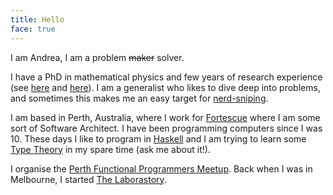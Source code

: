 ```yaml
---
title: Hello
face: true
---
```


I am Andrea, I am a problem ~~maker~~ solver.

I have a PhD in mathematical physics and few years of research experience (see
[here](/research/) and [here](/publications/)).  I am a generalist who likes to
dive deep into problems, and sometimes this makes me an easy target for
[nerd-sniping](https://www.xkcd.com/356/).

I am based in Perth, Australia, where I work for
[Fortescue](https://www.fmgl.com.au) where I am some sort of Software
Architect. I have been programming computers since I was 10. These days I
like to program in [Haskell](https://www.haskell.org) and I am trying to
learn some [Type Theory](https://plato.stanford.edu/entries/type-theory/)
in my spare time (ask me about it!).

I organise the [Perth Functional Programmers Meetup](https://www.meetup.com/PerthFP/).
Back when I was in Melbourne, I started [The Laborastory](https://thelaborastory.com).

